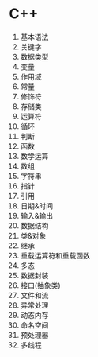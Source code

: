 # C++

1. 基本语法
2. 关键字
3. 数据类型
4. 变量
5. 作用域
6. 常量
7. 修饰符
8. 存储类
9. 运算符
10. 循环
11. 判断
12. 函数
13. 数学运算
14. 数组
15. 字符串
16. 指针
17. 引用
18. 日期&时间
19. 输入&输出
20. 数据结构
21. 类&对象
22. 继承
23. 重载运算符和重载函数
24. 多态
25. 数据封装
26. 接口(抽象类)
27. 文件和流
28. 异常处理
29. 动态内存
30. 命名空间
31. 预处理器
32. 多线程

